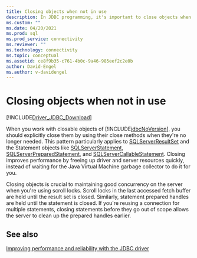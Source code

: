 ```yaml
---
title: Closing objects when not in use
description: In JDBC programming, it's important to close objects when the aren't in use. Closing improves performance and frees up client and server resources quickly.
ms.custom: ""
ms.date: 04/20/2021
ms.prod: sql
ms.prod_service: connectivity
ms.reviewer: ""
ms.technology: connectivity
ms.topic: conceptual
ms.assetid: ce8f9b35-c761-4b0c-9a46-985eef2c2e0b
author: David-Engel
ms.author: v-davidengel
---
```

# Closing objects when not in use

[!INCLUDE[Driver_JDBC_Download](../../includes/driver_jdbc_download.md)]

When you work with closable objects of [!INCLUDE[jdbcNoVersion](../../includes/jdbcnoversion_md.md)], you should explicitly close them by using their close methods when they're no longer needed. This pattern particularly applies to [SQLServerResultSet](reference/sqlserverresultset-class.md) and the Statement objects like [SQLServerStatement](reference/sqlserverstatement-class.md), [SQLServerPreparedStatement](reference/sqlserverpreparedstatement-class.md), and [SQLServerCallableStatement](reference/sqlservercallablestatement-class.md). Closing improves performance by freeing up driver and server resources quickly, instead of waiting for the Java Virtual Machine garbage collector to do it for you.

Closing objects is crucial to maintaining good concurrency on the server when you're using scroll locks. Scroll locks in the last accessed fetch buffer are held until the result set is closed. Similarly, statement prepared handles are held until the statement is closed. If you're reusing a connection for multiple statements, closing statements before they go out of scope allows the server to clean up the prepared handles earlier.

## See also

[Improving performance and reliability with the JDBC driver](improving-performance-and-reliability-with-the-jdbc-driver.md)

